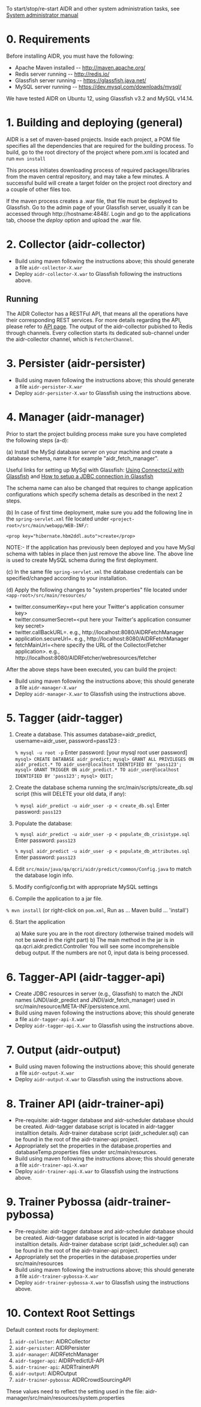 To start/stop/re-start AIDR and other system administration tasks, see [System administrator manual](https://github.com/qcri-social/AIDR/wiki/System-administrator-manual)

# 0. Requirements

Before installing AIDR, you must have the following:

* Apache Maven installed -- http://maven.apache.org/
* Redis server running -- http://redis.io/
* Glassfish server running -- https://glassfish.java.net/
* MySQL server running -- https://dev.mysql.com/downloads/mysql/

We have tested AIDR on Ubuntu 12, using Glassfish v3.2 and MySQL v14.14.

# 1. Building and deploying (general)

AIDR is a set of maven-based projects. Inside each project, a POM file specifies all the dependencies that are required for the building process. To build, go to the root directory of the project where pom.xml is located and run `mvn install`

This process initiates downloading process of required packages/libraries from the maven central repository, and may take a few minutes. A successful build will create a target folder on the project root directory and a couple of other files too.

If the maven process creates a .war file, that file must be deployed to Glassfish. Go to the admin page of your Glassfish server, usually it can be accessed through http://hostname:4848/. Login and go to the applications tab, choose the _deploy_ option and upload the .war file.

# 2. Collector (aidr-collector)

* Build using maven following the instructions above; this should generate a file `aidr-collector-X.war`
* Deploy `aidr-collector-X.war` to Glassfish following the instructions above.

## Running

The AIDR Collector has a RESTFul API, that means all the operations have their corresponding REST services. For more details regarding the API, please refer to [API page](https://github.com/qcri-social/AIDR/wiki/API-documentation). The output of the aidr-collector pubished to Redis through channels. Every collection starts its dedicated sub-channel under the aidr-collector channel, which is `FetcherChannel`.

# 3. Persister (aidr-persister)

* Build using maven following the instructions above; this should generate a file `aidr-persister-X.war`
* Deploy `aidr-persister-X.war` to Glassfish using the instructions above.

# 4. Manager (aidr-manager)

Prior to start the project building process make sure you have completed the following steps (a-d):

(a) Install the MySql database server on your machine and create a database schema, name it for example "aidr_fetch_manager". 

Useful links for setting up MySql with Glassfish: [Using Connector/J with Glassfish](http://dev.mysql.com/doc/connector-j/en/connector-j-usagenotes-glassfish-config.html) and [How to setup a JDBC connection in Glassfish](http://computingat40s.wordpress.com/how-to-setup-a-jdbc-connection-in-glassfish/) 

The schema name can also be changed that requires to change application configurations which specify schema details as described in the next 2 steps.

(b) In case of first time deployment, make sure you add the following line in the `spring-servlet.xml` file located under `<project-root>/src/main/webapp/WEB-INF/`:

`<prop key="hibernate.hbm2ddl.auto">create</prop>`

NOTE:- If the application has previously been deployed and you have MySql schema with tables in place then just remove the above line. The above line is used to create MySQL schema during the first deployment.

(c) In the same file `spring-servlet.xml` the database credentials can be specified/changed according to your installation.

(d) Apply the following changes to "system.properties" file located under `<app-root>/src/main/resources/`

* twitter.consumerKey=<put here your Twitter's application consumer key>
* twitter.consumerSecret=<put here your Twitter's application consumer key secret>
* twitter.callBackURL=<here goes the URL where the application is accessible>. e.g., http://localhost:8080/AIDRFetchManager   
* application.secureUrl=<here goes the URL where the application is accessible>. e.g., http://localhost:8080/AIDRFetchManager
* fetchMainUrl=<here specify the URL of the Collector/Fetcher application>. e.g., http://localhost:8080/AIDRFetcher/webresources/fetcher

After the above steps have been executed, you can build the project:

* Build using maven following the instructions above; this should generate a file `aidr-manager-X.war`
* Deploy `aidr-manager-X.war` to Glassfish using the instructions above.

# 5. Tagger (aidr-tagger)

1) Create a database. This assumes database=aidr_predict, username=aidr_user, password=pass123 :

   `% mysql -u root -p`
   Enter password: [your mysql root user password]
   `mysql> CREATE DATABASE aidr_predict;`
   `mysql> GRANT ALL PRIVILEGES ON aidr_predict.* TO aidr_user@localhost IDENTIFIED BY 'pass123';`
   `mysql> GRANT TRIGGER ON aidr_predict.* TO aidr_user@localhost IDENTIFIED BY 'pass123';`
   `mysql> QUIT;`

2) Create the database schema running the src/main/scripts/create_db.sql script (this will DELETE your old data, if any):

   `% mysql aidr_predict -u aidr_user -p < create_db.sql`
   Enter password: `pass123`
   
3) Populate the database:

   `% mysql aidr_predict -u aidr_user -p < populate_db_crisistype.sql`
   Enter password: `pass123`
   
   `% mysql aidr_predict -u aidr_user -p < populate_db_attributes.sql`
   Enter password: `pass123`

4) Edit `src/main/java/qa/qcri/aidr/predict/common/Config.java` to match the database login info.

5) Modify config/config.txt with appropriate MySQL settings

6) Compile the application to a jar file.

 `% mvn install` (or right-click on `pom.xml`, Run as ... Maven build ... 'install')
     
6) Start the application

   a) Make sure you are in the root directory (otherwise trained models will not be saved in the right part)
   b) The main method in the jar is in qa.qcri.aidr.predict.Controller
      You will see some incomprehensible debug output. If the numbers are not 0, input data is being processed.
      
# 6. Tagger-API (aidr-tagger-api)

* Create JDBC resources in server (e.g., Glassfish) to match the JNDI names (JNDI/aidr_predict and JNDI/aidr_fetch_manager) used in src/main/resource/META-INF/persistence.xml. 
* Build using maven following the instructions above; this should generate a file `aidr-tagger-api-X.war`
* Deploy `aidr-tagger-api-X.war` to Glassfish using the instructions above.

# 7. Output (aidr-output)

* Build using maven following the instructions above; this should generate a file `aidr-output-X.war`
* Deploy `aidr-output-X.war` to Glassfish using the instructions above.

# 8. Trainer API (aidr-trainer-api)

* Pre-requisite: aidr-tagger database and aidr-scheduler database should be created. Aidr-tagger database script is located in aidr-tagger installtion details. Aidr-trainer database script (aidr_scheduler.sql) can be found in the root of the aidr-trainer-api project.
* Appropriately set the properties in the database.properties and databaseTemp.properties files under src/main/resources.
* Build using maven following the instructions above; this should generate a file `aidr-trainer-api-X.war`
* Deploy `aidr-trainer-api-X.war` to Glassfish using the instructions above. 

# 9. Trainer Pybossa (aidr-trainer-pybossa)

* Pre-requisite: aidr-tagger database and aidr-scheduler database should be created. Aidr-tagger database script is located in aidr-tagger installtion details. Aidr-trainer database script (aidr_scheduler.sql) can be found in the root of the aidr-trainer-api project.
* Appropriately set the properties in the database.properties under src/main/resources
* Build using maven following the instructions above; this should generate a file `aidr-trainer-pybossa-X.war`
* Deploy `aidr-trainer-pybossa-X.war` to Glassfish using the instructions above. 

# 10. Context Root Settings

Default context roots for deployment:

1. `aidr-collector`: AIDRCollector
2. `aidr-persister`: AIDRPersister
3. `aidr-manager`: AIDRFetchManager
4. `aidr-tagger-api`: AIDRPredictUI-API
6. `aidr-trainer-api`: AIDRTrainerAPI
7. `aidr-output`: AIDROutput
7. `aidr-trainer-pybossa`: AIDRCrowdSourcingAPI 

These values need to reflect the setting used in the file: aidr-manager/src/main/resources/system.properties